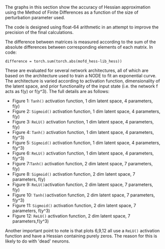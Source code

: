 The graphs in this section show the accuracy of Hessian approximation using the Method of Finite Differences as a function of the size of perturbation parameter used.

The code is designed using float-64 arithmetic in an attempt to improve the precision of the final calculations.

The difference between matrices is measured according to the sum of the absolute differences between corresponding elements of each matrix. In code:


```
difference = torch.sum(torch.abs(mofd_hess-lib_hess))
```


These are evaluated for several network architectures, all of which are based on the architecture used to train a NODE to fit an exponential curve. The architecture is varied according to activation function, dimensionality of the latent space, and prior functionality of the input state (i.e. the network f acts as f(y) or f(y^3). The full details are as follows:



*   Figure 1: `Tanh()` activation function, 1 dim latent space, 4 parameters, f(y)
*   Figure 2: `Sigmoid()` activation function, 1 dim latent space, 4 parameters, f(y)
*   Figure 3: `ReLU()` activation function, 1 dim latent space, 4 parameters, f(y)
*   Figure 4:  `Tanh()` activation function, 1 dim latent space, 4 parameters, f(y^3)
*   Figure 5: `Sigmoid()` activation function, 1 dim latent space, 4 parameters, f(y^3)
*   Figure 6: `ReLU()` activation function, 1 dim latent space, 4 parameters, f(y^3)
*   Figure 7:`Tanh()` activation function, 2 dim latent space, 7 parameters, f(y)
*   Figure 8: `Sigmoid()` activation function, 2 dim latent space, 7 parameters, f(y)
*   Figure 9: `ReLU()`activation function, 2 dim latent space, 7 parameters, f(y)
*   Figure 10:  `Tanh()`activation function, 2 dim latent space, 7 parameters, f(y^3)
*   Figure 11: `Sigmoid()` activation function, 2 dim latent space, 7 parameters, f(y^3)
*   Figure 12: `ReLU()` activation function, 2 dim latent space, 7 parameters,f(y^3)

Another important point to note is that plots 6,9,12 all use a `ReLU()` activation function and have a Hessian containing purely zeros. The reason for this is likely to do with 'dead' neurons.
